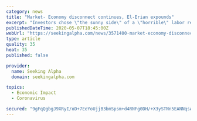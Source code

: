 ```yaml
---
category: news
title: "Market- Economy disconnect continues, El-Erian expounds"
excerpt: "Investors chose \"the sunny side\" of a \"horrible\" labor report, Allianz's Mohamed A. El Erian wrote earlier, describing how the market keeps distancing itself  from the real economy.The"
publishedDateTime: 2020-05-07T18:45:00Z
webUrl: "https://seekingalpha.com/news/3571400-market-economy-disconnect-continues-el-erian-expounds"
type: article
quality: 35
heat: 35
published: false

provider:
  name: Seeking Alpha
  domain: seekingalpha.com

topics:
  - Economic Impact
  - Coronavirus

secured: "9gFqQgbgJ9XRyI/oD+7EeYoUjjB3bmSpsm+d4RNFg0DH/+X3ySTNn5EANNqsApqj505wSyzRCQXqG3wr/m4wbrTab+ozdzIfsv2bWGN5Z82S3nu/S0QYFH+ooW8feIl94e/Ai+DbGsfIhUdjjlEMVSOcFqcHslB/2tZ+oO6v2RC8SfInjNF26uyjxXcor9EAxGewsKzK+1Z3YDfCGBR80qzz1mdb6gjoS0PLATWCdA0nm9hwlnkY5Cg8lxA1DXkLHd6yxz+IoVziAvcd97ITyMrN5q0s367qWwfIzrgxlo92S9yBzTVUjf/aD4B2MLjK;Rbcz965o7Wt6frNkVspxdw=="
---
```



